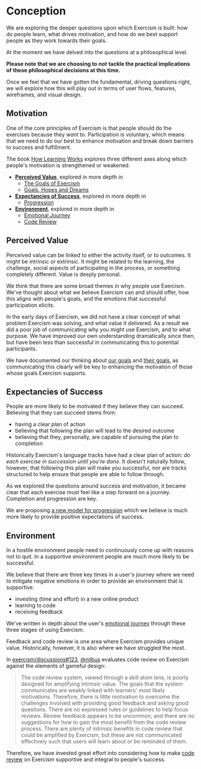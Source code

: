 # Conception

We are exploring the deeper questions upon which Exercism is built: how do people learn, what drives motivation, and how do we best support people as they work towards their goals.

At the moment we have delved into the questions at a philosophical level.

**Please note that we are choosing to** _**not**_ **tackle the practical implications of these philosophical decisions at this time.**

Once we feel that we have gotten the fundamental, driving questions right, we will explore how this will play out in terms of user flows, features, wireframes, and visual design.

## Motivation

One of the core principles of Exercism is that people should do the exercises because they _want to_. Participation is voluntary, which means that we need to do our best to enhance motivation and break down barriers to success and fulfillment.

The book [How Learning Works](https://www.amazon.com/How-Learning-Works-Research-Based-Principles/dp/0470484101/) explores three different axes along which people's motivation is strengthened or weakened.

* [**Perceived Value**](./#perceived-value), explored in more depth in
  * [The Goals of Exercism](../goal-of-exercism.md)
  * [Goals, Hopes and Dreams](goals.md)
* [**Expectancies of Success**](./#expectancies-of-success), explored in more depth in
  * [Progression](progression.md)
* [**Environment**](./#environment), explored in more depth in
  * [Emotional Journey](emotional-stages.md)
  * [Code Review](code-review.md)

## Perceived Value

Perceived value can be linked to either the activity itself, or to outcomes. It might be intrinsic or extrinsic. It might be related to the learning, the challenge, social aspects of participating in the process, or something completely different. Value is deeply personal.

We think that there are some broad themes in why people use Exercism. We've thought about what we believe Exercism can and should offer, how this aligns with people's goals, and the emotions that successful participation elicits.

In the early days of Exercism, we did not have a clear concept of what problem Exercism was solving, and what value it delivered. As a result we did a poor job of communicating why you might use Exercism, and to what purpose. We have improved our own understanding dramatically since then, but have been less than successful in communicating this to potential participants.

We have documented our thinking about [our goals](../goal-of-exercism.md) and [their goals](goals.md), as communicating this clearly will be key to enhancing the motivation of those whose goals Exercism supports.

## Expectancies of Success

People are more likely to be motivated if they believe they can succeed. Believing that they can succeed stems from:

* having a clear plan of action
* believing that following the plan will lead to the desired outcome
* believing that they, personally, are capable of pursuing the plan to completion

Historically Exercism's language tracks have had a clear plan of action: _do each exercise in succession until you're done_. It doesn't naturally follow, however, that following this plan will make you successful, nor are tracks structured to help ensure that people are able to follow through.

As we explored the questions around success and motivation, it became clear that each exercise must feel like a step forward on a journey. Completion and progression are key.

We are proposing [a new model for progression](progression.md) which we believe is much more likely to provide positive expectations of success.

## Environment

In a hostile environment people need to continuously come up with reasons not to quit. In a supportive environment people are much more likely to be successful.

We believe that there are three key times in a user's journey where we need to mitigate negative emotions in order to provide an environment that is supportive.

* investing \(time and effort\) in a new online product
* learning to code
* receiving feedback

We've written in depth about the user's [emotional journey](emotional-stages.md) through these three stages of using Exercism.

Feedback and code review is one area where Exercism provides unique value. Historically, however, it is also where we have struggled the most.

In [exercism/discussions\#123](https://github.com/exercism/discussions/issues/123), [@nilbus](https://github.com/nilbus) evaluates code review on Exercism against the elements of gameful design:

> The code review system, viewed through a skill atom lens, is poorly designed for amplifying intrinsic value. The goals that the system communicates are weakly linked with learners' most likely motivations. Therefore, there is little motivation to overcome the challenges involved with providing good feedback and asking good questions. There are no expressed rules or guidelines to help focus reviews. Review feedback appears to be uncommon, and there are no suggestions for how to gain the most benefit from the code review process. There are plenty of intrinsic benefits in code review that could be amplified by Exercism, but these are not communicated effectively such that users will learn about or be reminded of them.

Therefore, we have invested great effort into considering how to make [code review](code-review.md) on Exercism supportive and integral to people's success.

